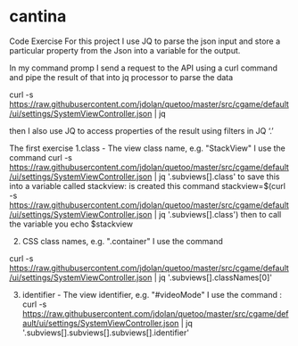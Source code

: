 # cantina
Code Exercise
For this project I use JQ to parse the json input and store a particular property from the Json into a variable for the output.

In my command promp I send a request to the API using a curl command and pipe the result of that into jq processor to parse the data

curl -s https://raw.githubusercontent.com/jdolan/quetoo/master/src/cgame/default/ui/settings/SystemViewController.json | jq

then I also use JQ to access properties of the result using filters in JQ ‘.’

The first exercise 
1.class - The view class name, e.g. "StackView"
I use the command 
curl -s https://raw.githubusercontent.com/jdolan/quetoo/master/src/cgame/default/ui/settings/SystemViewController.json | jq '.subviews[].class'
to save this into a variable called stackview: is created this command
stackview=$(curl -s https://raw.githubusercontent.com/jdolan/quetoo/master/src/cgame/default/ui/settings/SystemViewController.json | jq '.subviews[].class')
then to call the variable you echo $stackview


2) CSS class names, e.g. ".container"
I use the command

curl -s https://raw.githubusercontent.com/jdolan/quetoo/master/src/cgame/default/ui/settings/SystemViewController.json | jq '.subviews[].classNames[0]'

3)  identifier - The view identifier, e.g. "#videoMode"
I use the command :  curl -s https://raw.githubusercontent.com/jdolan/quetoo/master/src/cgame/default/ui/settings/SystemViewController.json | jq '.subviews[].subviews[].subviews[].identifier'








